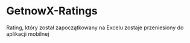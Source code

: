 # GetnowX-Ratings
Rating, który został zapoczątkowany na Excelu zostaje przeniesiony do aplikacji mobilnej
